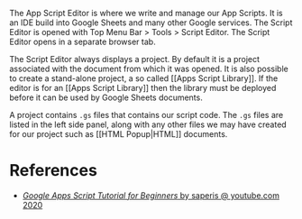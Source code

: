 The App Script Editor is where we write and manage our App Scripts.
It is an IDE build into Google Sheets and many other Google services.
The Script Editor is opened with Top Menu Bar > Tools > Script Editor.
The Script Editor opens in a separate browser tab.

The Script Editor always displays a project.
By default it is a project associated with the document from which it was opened.
It is also possible to create a stand-alone project, a so called [[Apps Script Library]].
If the editor is for an [[Apps Script Library]] then the library must be deployed before it can be used by Google Sheets documents.

A project contains `.gs` files that contains our script code.
The `.gs` files are listed in the left side panel, along with any other files we may have created for our project such as [[HTML Popup|HTML]] documents.


# References

- [_Google Apps Script Tutorial for Beginners_ by saperis @ youtube.com 2020](https://www.youtube.com/watch?v=Nd3DV_heK2Q)
